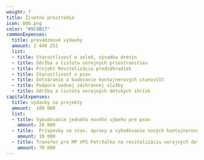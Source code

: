```yaml
---
weight: 7
title: Životné prostredie 
icon: 006.png
color: "#5C9B17"
commonExpenses:
  title: prevádzkové výdavky
  amount: 2 448 251
  list:
  - title: Starostlivosť o zeleň, výsadba drevín
  - title: Údržba a čistota verejných priestranstiev
  - title: Projekt Revitalizácia predzáhradiek
  - title: Starostlivosť o psov
  - title: Dotváranie a budovanie kontajnerových stanovíšť
  - title: Podpora vodnej záchrannej služby
  - title: Údržba a čistota verejných detských ihrísk
capitalExpenses:
  title: výdavky na projekty
  amount:  100 000
  list:
  - title: Vybudovanie jedného nového výbehu pre psov
    amount: 20 000
  - title:  Príspevky na stav. úpravy a vybudovanie nových kontajnerových stanovíšť
    amount: 10 000
  - title: Transfer pre MP VPS Petržalka na revitalizáciu verejných detských ihrísk
    amount: 70 000
---
```


